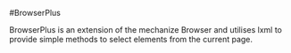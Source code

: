 #BrowserPlus

BrowserPlus is an extension of the mechanize Browser and utilises lxml to
provide simple methods to select elements from the current page.
